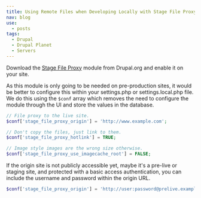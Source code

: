 ```yaml
---
title: Using Remote Files when Developing Locally with Stage File Proxy Module
nav: blog
use:
  - posts
tags:
  - Drupal
  - Drupal Planet
  - Servers
---
```

Download the [Stage File Proxy](https://www.drupal.org/project/stage_file_proxy) module from Drupal.org and enable it on your site.

As this module is only going to be needed on pre-production sites, it would be better to configure this within your settings.php or settings.local.php file. We do this using the `$conf` array which removes the need to configure the module through the UI and store the values in the database.

~~~php
// File proxy to the live site.
$conf['stage_file_proxy_origin'] = 'http://www.example.com';
~~~

~~~php
// Don't copy the files, just link to them.
$conf['stage_file_proxy_hotlink'] = TRUE;
~~~


~~~php
// Image style images are the wrong size otherwise.
$conf['stage_file_proxy_use_imagecache_root'] = FALSE;
~~~

If the origin site is not publicly accessible yet, maybe it's a pre-live or staging site, and protected with a basic access authentication, you can include the username and password within the origin URL. 

~~~php
$conf['stage_file_proxy_origin'] = 'http://user:password@prelive.example.com';
~~~